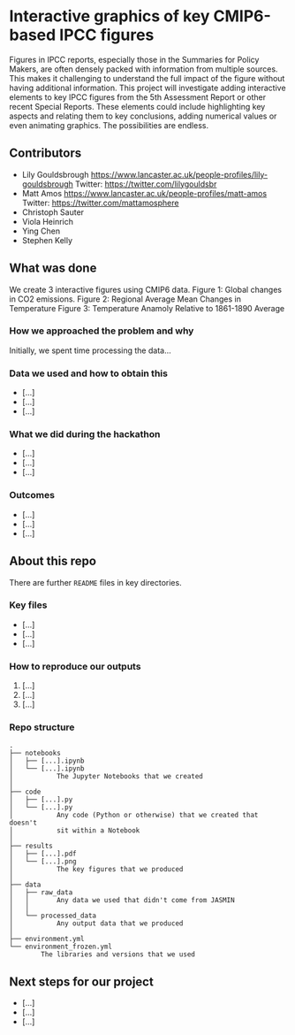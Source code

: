 # Interactive graphics of key CMIP6-based IPCC figures

Figures in IPCC reports, especially those in the Summaries for Policy Makers, are often densely packed with information from multiple sources. This makes it challenging to understand the full impact of the figure without having additional information. This project will investigate adding interactive elements to key IPCC figures from the 5th Assessment Report or other recent Special Reports. These elements could include highlighting key aspects and relating them to key conclusions, adding numerical values or even animating graphics. The possibilities are endless.

## Contributors

* Lily Gouldsbrough https://www.lancaster.ac.uk/people-profiles/lily-gouldsbrough Twitter: https://twitter.com/lilygouldsbr
* Matt Amos https://www.lancaster.ac.uk/people-profiles/matt-amos Twitter: https://twitter.com/mattamosphere
* Christoph Sauter
* Viola Heinrich
* Ying Chen
* Stephen Kelly

## What was done
We create 3 interactive figures using CMIP6 data.
Figure 1: Global changes in CO2 emissions.
Figure 2: Regional Average Mean Changes in Temperature
Figure 3: Temperature Anamoly Relative to 1861-1890 Average

### How we approached the problem and why

Initially, we spent time processing the data...

### Data we used and how to obtain this

* [...]
* [...]
* [...]

### What we did during the hackathon

* [...]
* [...]
* [...]

### Outcomes

* [...]
* [...]
* [...]

## About this repo

There are further `README` files in key directories.

### Key files

* [...]
* [...]
* [...]

### How to reproduce our outputs

1. [...]
2. [...]
3. [...]

### Repo structure

    .
    ├── notebooks
    │   ├── [...].ipynb
    │   └── [...].ipynb
    │           The Jupyter Notebooks that we created
    │
    ├── code
    │   ├── [...].py
    │   └── [...].py
    │           Any code (Python or otherwise) that we created that doesn't
    │           sit within a Notebook
    │
    ├── results
    │   ├── [...].pdf
    │   └── [...].png
    │           The key figures that we produced
    │
    ├── data
    │   ├── raw_data
    │   │       Any data we used that didn't come from JASMIN
    │   │
    │   └── processed_data
    │           Any output data that we produced
    │
    ├── environment.yml
    └── environment_frozen.yml
            The libraries and versions that we used

## Next steps for our project

* [...]
* [...]
* [...]
